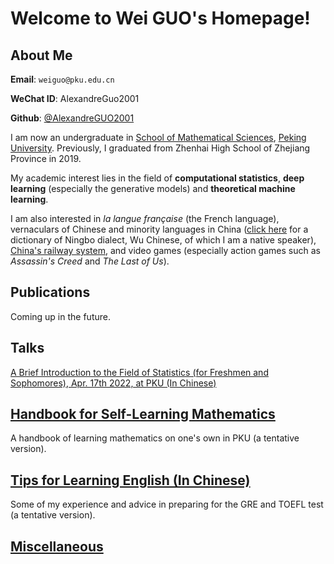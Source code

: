 # Welcome to Wei GUO's Homepage!

## About Me

**Email**: `weiguo@pku.edu.cn`

**WeChat ID**: AlexandreGuo2001

**Github**: [@AlexandreGUO2001](https://github.com/AlexandreGUO2001)

I am now an undergraduate in [School of Mathematical Sciences](http://www.math.pku.edu.cn), [Peking University](https://www.pku.edu.cn). Previously, I graduated from Zhenhai High School of Zhejiang Province in 2019.

My academic interest lies in the field of **computational statistics**, **deep learning** (especially the generative models) and **theoretical machine learning**.

I am also interested in *la langue française* (the French language), vernaculars of Chinese and minority languages in China ([click here](https://pan.baidu.com/s/1FCq0Ojw_r7KvD0xMTokveg?pwd=iihk) for a dictionary of Ningbo dialect, Wu Chinese, of which I am a native speaker), [China's railway system](https://www.openrailwaymap.org/), and video games (especially action games such as *Assassin's Creed* and *The Last of Us*).

## Publications

Coming up in the future.

## Talks

<a href="/talks/intro_stat.html">A Brief Introduction to the Field of Statistics (for Freshmen and Sophomores), Apr. 17th 2022, at PKU (In Chinese)</a>

## <a href="/self_learning.html">Handbook for Self-Learning Mathematics</a>

A handbook of learning mathematics on one's own in PKU (a tentative version).

## <a href="english/english_main.html">Tips for Learning English (In Chinese)</a>

Some of my experience and advice in preparing for the GRE and TOEFL test (a tentative version).

## <a href="articles/backup.html">Miscellaneous</a>

